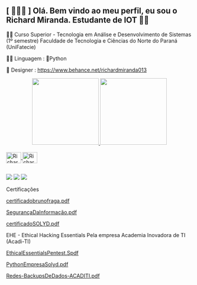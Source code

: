 ## [ 👨🏻‍💻 ] Olá. Bem vindo ao meu perfil, eu sou o Richard Miranda. Estudante de IOT 🧠💚

🧑‍🎓 Curso Superior - Tecnologia em Análise e Desenvolvimento de Sistemas (1º semestre)
Faculdade de Tecnologia e Ciências do Norte do Paraná (UniFatecie) 

👨‍💻 Linguagem : 🐍Python

🎨 Designer : https://www.behance.net/richardmiranda013


<div align="center">
  <a href="https://www.instagram.com/rhd_013/">
  <img height="180em" src="https://github-readme-stats.vercel.app/api?username=Bright013&show_icons=true&theme=dracula&include_all_commits=true&count_private=true"/>
  <img height="180em" src="https://github-readme-stats.vercel.app/api/top-langs/?username=Bright013&layout=compact&langs_count=7&theme=dracula"/>
</div>
<div style="display: inline_block"><br>
  <img align="center" alt="Richard-Linux" height="30" width="40" src="https://cdn.jsdelivr.net/gh/devicons/devicon/icons/linux/linux-original.svg" />
  <img align="center" alt="Richard-Python" height="30" width="40" src="https://cdn.jsdelivr.net/gh/devicons/devicon/icons/python/python-original.svg" />
 </div>
 
  ##
  
</div>
 
 
<div>
  
  <a href="https://www.instagram.com/rhd_013/" target="_blank"><img src="https://img.shields.io/badge/-Instagram-%23E4405F?style=for-the- badge&logo=instagram&logoColor=white" target="_blank"></a>
<a href="https://discord.com/channels/998353395964444692/998353396492939407" target="_blank"><img src="https://img.shields.io/badge/Discord-7289DA?style=for-the-badge&logo= discord&logoColor=white" target="_blank"></a>
  <a href="https://www.linkedin.com/in/richard-miranda-aa42a3208/)" target="_blank"><img src="https://img.shields.io/badge/LinkedIn-0077B5"></a>
</div>

Certificações


[certificadobrunofraga.pdf](https://github.com/Bright013/Bright013/files/9666929/certificadobrunofraga.pdf)


[SegurançaDaInformação.pdf](https://github.com/Bright013/Bright013/files/9176516/SegurancaDaInformacao.pdf)


[certificadoSOLYD.pdf](https://github.com/Bright013/Bright013/files/9176517/certificadoSOLYD.pdf)


EHE - Ethical Hacking Essentials
Pela empresa Academia Inovadora de TI (Acadi-TI)

[EthicalEssentialsPentest.Spdf](https://github.com/Bright013/Bright013/files/9176518/EthicalEssentialsPentest.pdf)


[PythonEmpresaSolyd.pdf](https://github.com/Bright013/Bright013/files/9176724/PythonEmpresaSolyd.pdf)


[Redes-BackupsDeDados-ACADITI.pdf](https://github.com/Bright013/Bright013/files/9257396/Redes-BackupsDeDados-ACADITI.pdf)

